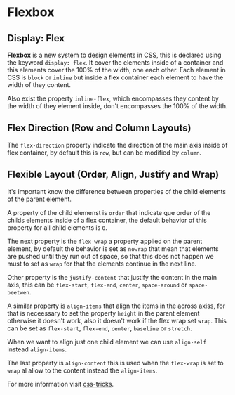 # Flexbox

## Display: Flex

**Flexbox** is a new system to design elements in CSS, this is declared using the keyword `display: flex`. It cover the elements inside of a container and this elements cover the 100% of the width, one each other. Each element in CSS is `block` or `inline` but inside a flex container each element to have the width of they content.

Also exist the property `inline-flex`, which encompasses they content by the width of they element inside, don't encompasses the 100% of the width.

## Flex Direction (Row and Column Layouts)

The `flex-direction` property indicate the direction of the main axis inside of flex container, by default this is `row`, but can be modified by `column`.

## Flexible Layout (Order, Align, Justify and Wrap)

It's important know the difference between properties of the child elements of the parent element.

A property of the child elemenst is `order` that indicate que order of the childs elements inside of a flex container, the default behavior of this property for all child elements is `0`.

The next property is the `flex-wrap` a property applied on the parent element, by default the behavior is set as `nowrap` that mean that elements are pushed until they run out of space, so that this does not happen we must to set as `wrap` for that the elements continue in the next line.

Other property is the `justify-content` that justify the content in the main axis, this can be `flex-start`, `flex-end`, `center`, `space-around` or `space-beetwen`.

A similar property is `align-items` that align the items in the across axiss, for that is neceessary to set the property `height` in the parent element otherwise it doesn't work, also it doesn't work if the flex wrap set `wrap`. This can be set as `flex-start`, `flex-end`, `center`, `baseline` or `stretch`.

When we want to align just one child element we can use `align-self` instead `align-items`.

The last property is `align-content` this is used when the `flex-wrap` is set to `wrap` al allow to the content instead the `align-items`.

For more information visit [css-tricks](https://css-tricks.com/snippets/css/a-guide-to-flexbox).
